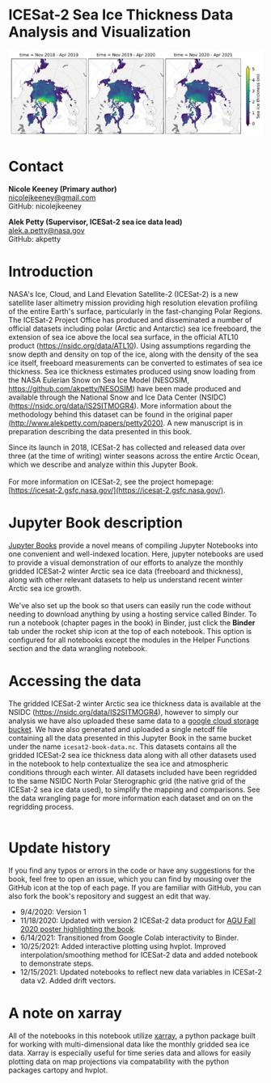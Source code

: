 <!-- #region -->
ICESat-2 Sea Ice Thickness Data Analysis and Visualization
=============================================

![ICESat-2 maps](figs/maps_thickness_winter.png "ICESat-2 mean winter sea ice thickness")


# Contact 
**Nicole Keeney (Primary author)**<br>
nicolejkeeney@gmail.com<br>
GitHub: nicolejkeeney<br>

**Alek Petty (Supervisor, ICESat-2 sea ice data lead)**<br>
alek.a.petty@nasa.gov<br>
GitHub: akpetty<br>

# Introduction

NASA's Ice, Cloud, and Land Elevation Satellite-2 (ICESat-2) is a new satellite laser altimetry mission providing high resolution elevation profiling of the entire Earth's surface, particularly in the fast-changing Polar Regions. The ICESat-2 Project Office has produced and disseminated a number of official datasets including polar (Arctic and Antarctic) sea ice freeboard, the extension of sea ice above the local sea surface, in the official ATL10 product (https://nsidc.org/data/ATL10). Using assumptions regarding the snow depth and density on top of the ice, along with the density of the sea ice itself, freeboard measurements can be converted to estimates of sea ice thickness. Sea ice thickness estimates produced using snow loading from the NASA Eulerian Snow on Sea Ice Model (NESOSIM, https://github.com/akpetty/NESOSIM) have been made produced and available through the National Snow and Ice Data Center (NSIDC) (https://nsidc.org/data/IS2SITMOGR4). More information about the methodology behind this dataset can be found in the original paper [(http://www.alekpetty.com/papers/petty2020)](http://www.alekpetty.com/papers/petty2020). A new manuscript is in preparation describing the data presented in this book.

Since its launch in 2018, ICESat-2 has collected and released data over three (at the time of writing) winter seasons across the entire Arctic Ocean, which we describe and analyze within this Jupyter Book. <br><br> For more information on ICESat-2, see the project homepage: [https://icesat-2.gsfc.nasa.gov/](https://icesat-2.gsfc.nasa.gov/).

# Jupyter Book description
[Jupyter Books](https://jupyterbook.org/intro.html) provide a novel means of compiling Jupyter Notebooks into one convenient and well-indexed location. Here, jupyter notebooks are used to provide a visual demonstration of our efforts to analyze the monthly gridded ICESat-2 winter Arctic sea ice data (freeboard and thickness), along with other relevant datasets to help us understand recent winter Arctic sea ice growth.<br><br>We've also set up the book so that users can easily run the code without needing to download anything by using a hosting service called Binder. To run a notebook (chapter pages in the book) in Binder, just click the **Binder** tab under the rocket ship icon at the top of each notebook. This option is configured for all notebooks except the modules in the Helper Functions section and the data wrangling notebook. 

# Accessing the data 

The gridded ICESat-2 winter Arctic sea ice thickness data is available at the NSIDC (https://nsidc.org/data/IS2SITMOGR4), however to simply our analysis we have also uploaded these same data to a [google cloud storage bucket](https://console.cloud.google.com/storage/browser/sea-ice-thickness-data). We have also generated and uploaded a single netcdf file containing all the data presented in this Jupyter Book in the same bucket under the name `icesat2-book-data.nc`. This datasets contains all the gridded ICESat-2 sea ice thickness data along with all other datasets used in the notebook to help contextualize the sea ice and atmospheric conditions through each winter. All datasets included have been regridded to the same NSIDC North Polar Sterographic grid (the native grid of the ICESat-2 sea ice data used), to simplify the mapping and comparisons. See the data wrangling page for more information each dataset and on on the regridding process.<br><br> 

# Update history  
If you find any typos or errors in the code or have any suggestions for the book, feel free to open an issue, which you can find by mousing over the GitHub icon at the top of each page. If you are familiar with GitHub, you can also fork the book's repository and suggest an edit that way. 
 - 9/4/2020: Version 1
 - 11/18/2020: Updated with version 2 ICESat-2 data product for [AGU Fall 2020 poster highlighting the book](https://agu.confex.com/agu/fm20/meetingapp.cgi/Paper/684153). 
 - 6/14/2021: Transitioned from Google Colab interactivity to Binder. 
 - 10/25/2021: Added interactive plotting using hvplot. Improved interpolation/smoothing method for ICESat-2 data and added notebook to demonstrate steps. 
 - 12/15/2021: Updated notebooks to reflect new data variables in ICESat-2 data v2. Added drift vectors. 
 
# A note on xarray 
All of the notebooks in this notebook utilize [xarray](http://xarray.pydata.org/en/stable/), a python package built for working with multi-dimensional data like the monthly gridded sea ice data. Xarray is especially useful for time series data and allows for easily plotting data on map projections via compatability with the python packages cartopy and hvplot. 
